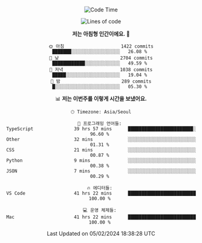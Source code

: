 <div align="center">

<br />

 <!--START_SECTION:waka-->
![Code Time](http://img.shields.io/badge/Code%20Time-2%2C032%20hrs%209%20mins-blue)

![Lines of code](https://img.shields.io/badge/%EC%A0%80%EB%8A%94%20%EC%97%AC%ED%83%9C%EA%B9%8C%EC%A7%80%20-3.4%20million%20%EC%A4%84%EC%9D%98%20%EC%BD%94%EB%93%9C%EB%A5%BC%20%EC%9E%91%EC%84%B1%ED%96%88%EC%96%B4%EC%9A%94.-blue)

**저는 아침형 인간이에요. 🐤** 

```text
🌞 아침                     1422 commits        ███████░░░░░░░░░░░░░░░░░░   26.08 % 
🌆 낮　                     2704 commits        ████████████░░░░░░░░░░░░░   49.59 % 
🌃 저녁                     1038 commits        █████░░░░░░░░░░░░░░░░░░░░   19.04 % 
🌙 밤　                     289 commits         █░░░░░░░░░░░░░░░░░░░░░░░░   05.30 % 
```


📊 **저는 이번주를 이렇게 시간을 보냈어요.** 

```text
🕑︎ Timezone: Asia/Seoul

💬 프로그래밍 언어들: 
TypeScript               39 hrs 57 mins      ████████████████████████░   96.60 % 
Other                    32 mins             ░░░░░░░░░░░░░░░░░░░░░░░░░   01.31 % 
CSS                      21 mins             ░░░░░░░░░░░░░░░░░░░░░░░░░   00.87 % 
Python                   9 mins              ░░░░░░░░░░░░░░░░░░░░░░░░░   00.38 % 
JSON                     7 mins              ░░░░░░░░░░░░░░░░░░░░░░░░░   00.29 % 

🔥 에디터들: 
VS Code                  41 hrs 22 mins      █████████████████████████   100.00 % 

💻 운영 체제들: 
Mac                      41 hrs 22 mins      █████████████████████████   100.00 % 
```


 Last Updated on 05/02/2024 18:38:28 UTC
<!--END_SECTION:waka-->

</div>
